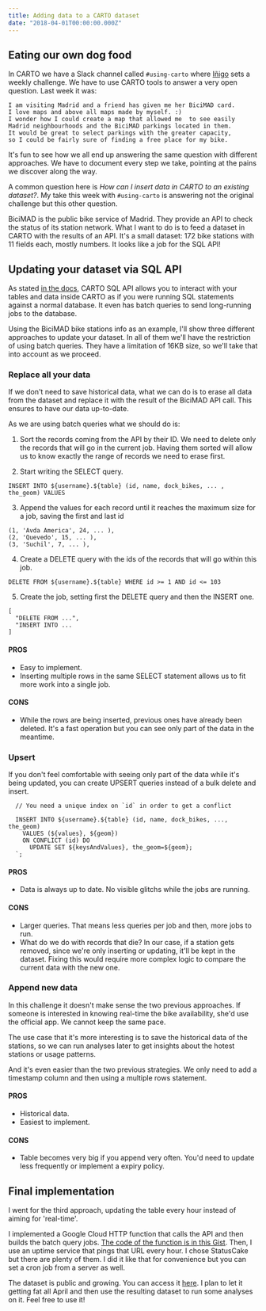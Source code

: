 ```yaml
---
title: Adding data to a CARTO dataset
date: "2018-04-01T00:00:00.000Z"
---
```


## Eating our own dog food

In CARTO we have a Slack channel called `#using-carto` where [Iñigo](https://twitter.com/inigo_medina) sets a weekly challenge. We have to use CARTO tools to answer a very open question. Last week it was:

    I am visiting Madrid and a friend has given me her BiciMAD card.
    I love maps and above all maps made by myself. :)
    I wonder how I could create a map that allowed me  to see easily
    Madrid neighbourhoods and the BiciMAD parkings located in them.
    It would be great to select parkings with the greater capacity,
    so I could be fairly sure of finding a free place for my bike.

It's fun to see how we all end up answering the same question with different approaches. We have to document every step we take, pointing at the pains we discover along the way.

A common question here is _How can I insert data in CARTO to an existing dataset?_. My take this week with `#using-carto` is answering not the original challenge but this other question.

BiciMAD is the public bike service of Madrid. They provide an API to check the status of its station network. What I want to do is to feed a dataset in CARTO with the results of an API. It's a small dataset: 172 bike stations with 11 fields each, mostly numbers. It looks like a job for the SQL API!

## Updating your dataset via SQL API

As stated [in the docs](https://carto.com/docs/carto-engine/sql-api/), CARTO SQL API allows you to interact with your tables and data inside CARTO as if you were running SQL statements against a normal database. It even has batch queries to send long-running jobs to the database.

Using the BiciMAD bike stations info as an example, I'll show three different approaches to update your dataset. In all of them we'll have the restriction of using batch queries. They have a limitation of 16KB size, so we'll take that into account as we proceed.

### Replace all your data

If we don't need to save historical data, what we can do is to erase all data from the dataset and replace it with the result of the BiciMAD API call. This ensures to have our data up-to-date.

As we are using batch queries what we should do is:

1. Sort the records coming from the API by their ID. We need to delete only the records that will go in the current job. Having them sorted will allow us to know exactly the range of records we need to erase first.

2. Start writing the SELECT query.

```
INSERT INTO ${username}.${table} (id, name, dock_bikes, ... , the_geom) VALUES
```

3. Append the values for each record until it reaches the maximum size for a job, saving the first and last id

```
(1, 'Avda America', 24, ... ), 
(2, 'Quevedo', 15, ... ),
(3, 'Suchil', 7, ... ),
```

4. Create a DELETE query with the ids of the records that will go within this job.

```
DELETE FROM ${username}.${table} WHERE id >= 1 AND id <= 103
```

5. Create the job, setting first the DELETE query and then the INSERT one.

```
[
  "DELETE FROM ...",
  "INSERT INTO ...
]
```

#### PROS

- Easy to implement.
- Inserting multiple rows in the same SELECT statement allows us to fit more work into a single job.

#### CONS

- While the rows are being inserted, previous ones have already been deleted. It's a fast operation but you can see only part of the data in the meantime.

### Upsert

If you don't feel comfortable with seeing only part of the data while it's being updated, you can create UPSERT queries instead of a bulk delete and insert.

```
  // You need a unique index on `id` in order to get a conflict

  INSERT INTO ${username}.${table} (id, name, dock_bikes, ..., the_geom)
    VALUES (${values}, ${geom})
    ON CONFLICT (id) DO
      UPDATE SET ${keysAndValues}, the_geom=${geom};
  `;
```

#### PROS

- Data is always up to date. No visible glitchs while the jobs are running.

#### CONS

- Larger queries. That means less queries per job and then, more jobs to run.
- What do we do with records that die? In our case, if a station gets removed, since we're only inserting or updating, it'll be kept in the dataset. Fixing this would require more complex logic to compare the current data with the new one.


### Append new data

In this challenge it doesn't make sense the two previous approaches. If someone is interested in knowing real-time the bike availability, she'd use the official app. We cannot keep the same pace.

The use case that it's more interesting is to save the historical data of the stations, so we can run analyses later to get insights about the hotest stations or usage patterns.

And it's even easier than the two previous strategies. We only need to add a timestamp column and then using a multiple rows statement.

#### PROS

- Historical data.
- Easiest to implement.

#### CONS

- Table becomes very big if you append very often. You'd need to update less frequently or implement a expiry policy.

## Final implementation

I went for the third approach, updating the table every hour instead of aiming for 'real-time'.

I implemented a Google Cloud HTTP function that calls the API and then builds the batch query jobs. [The code of the function is in this Gist](https://gist.github.com/ivanmalagon/492fc7a92e54118df77f7a469cd277bb). Then, I use an uptime service that pings that URL every hour. I chose StatusCake but there are plenty of them. I did it like that for convenience but you can set a cron job from a server as well.

The dataset is public and growing. You can access it [here](https://team.carto.com/u/hacheka/tables/bicimad_inc/public). I plan to let it getting fat all April and then use the resulting dataset to run some analyses on it. Feel free to use it!


